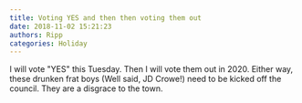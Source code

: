 ```yaml
---
title: Voting YES and then then voting them out
date: 2018-11-02 15:21:23
authors: Ripp
categories: Holiday
---
```


 I will vote "YES" this Tuesday.  Then I will vote them out in 2020.  Either way, these drunken frat boys (Well said, JD Crowe!) need to be kicked off the council.  They are a disgrace to the town.